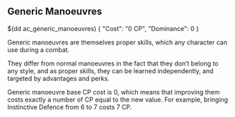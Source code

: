 ## Generic Manoeuvres

$(dd ac_generic_manoeuvres)
{
   "Cost": "0 CP",
   "Dominance": 0
}

Generic manoeuvres are themselves proper skills, which any character can use
during a combat.

They differ from normal manoeuvres in the fact that they don’t belong to any
style, and as proper skills, they can be learned independently, and targeted by
advantages and perks.

Generic manoeuvre base CP cost is 0, which means that improving them costs
exactly a number of CP equal to the new value. For example, bringing Instinctive
Defence from 6 to 7 costs 7 CP.
